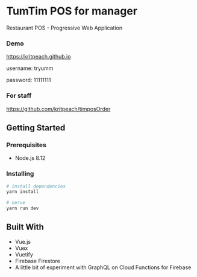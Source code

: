 # TumTim POS for manager
Restaurant POS - Progressive Web Application

### Demo
https://kritpeach.github.io

username: tryumm

password: 11111111

### For staff
https://github.com/kritpeach/timposOrder

## Getting Started
### Prerequisites
- Node.js 8.12

### Installing
``` bash
# install dependencies
yarn install

# serve
yarn run dev
```

## Built With
- Vue.js
- Vuex
- Vuetify
- Firebase Firestore
- A little bit of experiment with GraphQL on Cloud Functions for Firebase
